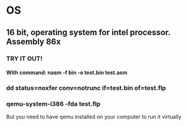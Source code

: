 # OS
## 16 bit, operating system for intel processor. Assembly 86x

### TRY IT OUT!

#### With command: nasm -f bin -o test.bin test.asm
### dd status=noxfer conv=notrunc if=test.bin of=test.flp
### qemu-system-i386 -fda test.flp

But you need to have qemu installed on your computer to run it virtually
